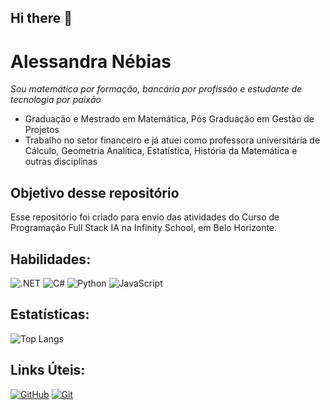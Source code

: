 ## Hi there 👋

# Alessandra Nébias
_Sou matemática por formação, bancária por profissão e estudante de tecnologia por paixão_

- Graduação e Mestrado em Matemática, Pós Graduação em Gestão de Projetos
- Trabalho no setor financeiro e já atuei como professora universitária de Cálculo, Geometria Analítica, Estatística, História da Matemática e outras disciplinas

## Objetivo desse repositório
Esse repositório foi criado para envio das atividades do Curso de Programação Full Stack IA na Infinity School, em Belo Horizonte.

## Habilidades:
![.NET](https://img.shields.io/badge/.NET-5C2D91?style=for-the-badge&logo=.net&logoColor=white)
![C#](https://img.shields.io/badge/C%23-239120?style=for-the-badge&logo=c-sharp&logoColor=white)
![Python](https://img.shields.io/badge/python-3670A0?style=for-the-badge&logo=python&logoColor=ffdd54)
![JavaScript](https://img.shields.io/badge/JavaScript-F7DF1E?style=for-the-badge&logo=javascript&logoColor=black)
## Estatísticas:
![Top Langs](https://github-readme-stats-git-masterrstaa-rickstaa.vercel.app/api/top-langs/?username=anebias&layout=compact&bg_color=000&border_color=30A3DC&title_color=E94D5F&text_color=FFF)
## Links Úteis:
[![GitHub](https://img.shields.io/badge/GitHub-000?style=for-the-badge&logo=github&logoColor=30A3DC)](https://docs.github.com/)
[![Git](https://img.shields.io/badge/Git-000?style=for-the-badge&logo=git&logoColor=E94D5F)](https://git-scm.com/doc) 
